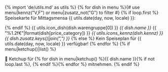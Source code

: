 {% import 'de/utils.md' as utils %}
{% for dish in menu %}{# use menu|kennz("V,F") or menu|zusatz_not("G") to filter #}
{% if loop.first %}
    Speisekarte für Mittagsmensa {{ utils.date(day, now, locale) }}:

{% endif %}
{{ utils.icon_dish(dish.warengruppe[0]) }} *{{ dish.name }}*
        {{ "%1.2f€"|format(dish[price_category]) }} _{{ utils.icons_kennz(dish.kennz) }} {{ dish.zusatz.keys()|join(",") }}_
{% else %}
    Kein Speiseplan für {{ utils.date(day, now, locale) }} verfügbar!
{% endfor %}
{% if menu|ketchup()|list() %}

🍅 Ketchup für {% for dish in menu|ketchup() %}{{ dish.name }}{% if not loop.last %}, {% endif %}{% endfor %} mitnehmen.
{% endif %}
